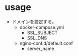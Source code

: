 



# usage
- ドメインを設定する。
  - docker-compose.yml
    - SSL_SUBJECT
	- SSL_DNS
  - nginx-conf.d/default.conf
    - server_name
